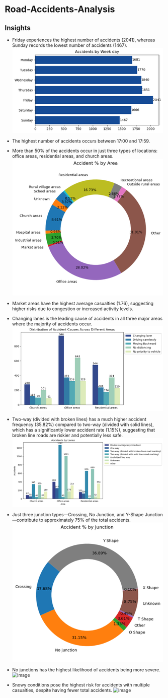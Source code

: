 # Road-Accidents-Analysis




## Insights
- Friday experiences the highest number of accidents (2041), whereas Sunday records the lowest number of accidents (1467).
![Description of the image](acc_weekday.png)
- The highest number of accidents occurs between 17:00 and 17:59.
- More than 50% of the accidents occur in just three types of locations: office areas, residential areas, and church areas.
![Description of the image](acc_areas.png)
- Market areas have the highest average casualties (1.76), suggesting higher risks due to congestion or increased activity levels.



- Changing lanes is the leading cause of accidents in all three major areas where the majority of accidents occur.
![Description of the image](dis_areas.png)

- Two-way (divided with broken lines) has a much higher accident frequency (35.82%) compared to two-way (divided with solid lines), which has a significantly lower accident rate (1.15%), suggesting that broken line roads are riskier and potentially less safe.
![Description of the image](acc_lanes.png)


- Just three junction types—Crossing, No Junction, and Y-Shape Junction—contribute to approximately 75% of the total accidents.
![Description of the image](acc_junction.png)


- No junctions has the highest likelihood of accidents being more severe.
  ![image](https://github.com/user-attachments/assets/101747d4-c7ca-43f2-a80f-8f652f1de5cd)



- Snowy conditions pose the highest risk for accidents with multiple casualties, despite having fewer total accidents. 
![image](https://github.com/user-attachments/assets/70babdc5-21b7-4cfc-b3de-1be0ff016e2f)

